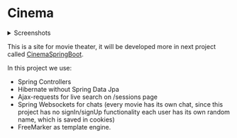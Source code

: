 # Cinema

<details>
<summary>Screenshots</summary>
<details>
<summary>/admin/panel/films</summary>
<img src="/screenshots/admin_panel_films.png">
</details>
<details>
<summary>/admin/panel/halls</summary>
<img src="/screenshots/admin_panel_halls.png">
</details>
<details>
<summary>/admin/panel/sessions</summary>
<img src="/screenshots/admin_panel_sessions.png">
</details>
<details>
<summary>/sessions</summary>
<img src="/screenshots/sessions.png">
</details>
<details>
<summary>/films</summary>
<img src="/screenshots/films.png">
</details>
<details>
<summary>/films/{id}/chat</summary>
<img src="/screenshots/films_{id}_chat.png">
</details>
</details>

This is a site for movie theater, it will be developed more in next project called <a href="https://github.com/msndie/CinemaSpringBoot">CinemaSpringBoot</a>.

In this project we use:
- Spring Controllers
- Hibernate without Spring Data Jpa
- Ajax-requests for live search on /sessions page
- Spring Websockets for chats (every movie has its own chat, since this project has no signIn/signUp functionality each user has its own random name, which is saved in cookies)
- FreeMarker as template engine.
